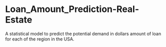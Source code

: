 # Loan_Amount_Prediction-Real-Estate
A statistical model to predict the potential demand in dollars amount of loan for each of the region in the USA.
